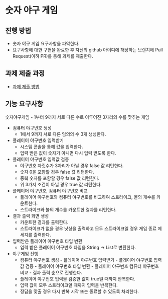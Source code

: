 # 숫자 야구 게임
## 진행 방법
* 숫자 야구 게임 요구사항을 파악한다.
* 요구사항에 대한 구현을 완료한 후 자신의 github 아이디에 해당하는 브랜치에 Pull Request(이하 PR)를 통해 과제를 제출한다.

## 과제 제출 과정
* [과제 제출 방법](https://github.com/next-step/nextstep-docs/tree/master/precourse)

## 기능 요구사항
숫자야구게임 - 1부터 9까지 서로 다른 수로 이루어진 3자리의 수를 맞추는 게임

* 컴퓨터 야구번호 생성
    * 1에서 9까지 서로 다른 임의의 수 3개 생성한다.
* 플레이어 야구번호 입력받기
    * 시스템 콘솔을 통해 값을 입력한다.
    * 입력 받은 값이 숫자가 아니면 다시 입력 받도록 한다.
* 플레이어 야구번호 입력값 검증
    * 야구번호 자릿수가 3자리가 아닐 경우 false 값 리턴한다.
    * 숫자 0을 포함할 경우 false 값 리턴한다.
    * 중복 숫자를 포함할 경우 false 값 리턴한다.
    * 위 3가지 조건이 아닐 경우 true 값 리턴한다.
* 플레이어 야구번호, 컴퓨터 야구번호 비교
    * 플레이어 야구번호와 컴퓨터 야구번호를 비교하여 스트라이크, 볼의 개수를 카운트한다.
    * 스트라이크와 볼의 개수를 카운트한 결과를 리턴한다.
* 결과 출력 화면 생성
    * 카운트한 결과를 출력한다.
    * 스트라이크가 없을 경우 낫싱을 출력하고 모두 스트라이크일 경우 게임 종료 메세지를 출력한다.
* 입력받은 플레이어 야구번호 타입 변환
    * 입력 받은 플레이어 야구번호 타입을 String -> List<Integer>로 변환한다.
* 야구게임 진행
    * 컴퓨터 야구번호 생성 - 플레이어 야구번호 입력받기 - 플레이어 야구번호 입력값 검증 - 플레이어 야구번호 타입 변환 - 플레이어 야구번호 컴퓨터 야구번호 비교 - 결과 출력 순으로 진행한다.
    * 플레이어 야구번호 입력을 검증한 값이 true일 때까지 반복한다.
    * 입력 값이 모두 스트라이크일 때까지 입력을 반복한다.
    * 정답을 맞출 경우 다시 반복 시작 또는 종료할 수 있도록 처리한다.
